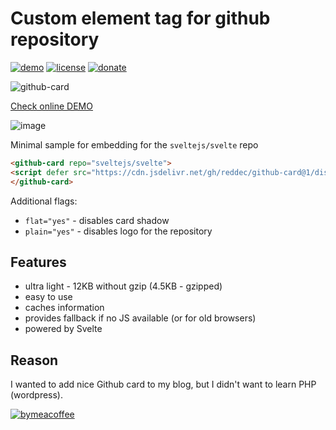 # Custom element tag for github repository

[![demo](https://img.shields.io/badge/documentation-latest-green)](https://reddec.net/demo/github-card/)
[![license](https://img.shields.io/github/license/reddec/github-card.svg)](https://github.com/reddec/github-card)
[![donate](https://img.shields.io/badge/help_by️-donate❤-ff69b4)](http://reddec.net/about/#donate)

![github-card](https://user-images.githubusercontent.com/6597086/97158487-776b3980-17b4-11eb-80d3-4989c5e61785.png)


[Check online DEMO](https://reddec.net/demo/github-card/)

![image](https://user-images.githubusercontent.com/6597086/81782278-2c25dd00-952c-11ea-9d39-307a756733ee.png)

Minimal sample for embedding for the `sveltejs/svelte` repo

```html
<github-card repo="sveltejs/svelte">
<script defer src="https://cdn.jsdelivr.net/gh/reddec/github-card@1/dist/github-card.min.js"></script>
</github-card>
```

Additional flags:

* `flat="yes"` - disables card shadow
* `plain="yes"` - disables logo for the repository

## Features

* ultra light - 12KB without gzip (4.5KB - gzipped)
* easy to use
* caches information
* provides fallback if no JS available (or for old browsers)
* powered by Svelte

## Reason

I wanted to add nice Github card to my blog, but I didn't want to learn PHP (wordpress).


[![bymeacoffee](https://cdn.buymeacoffee.com/buttons/default-orange.png)](https://www.buymeacoffee.com/reddec)
